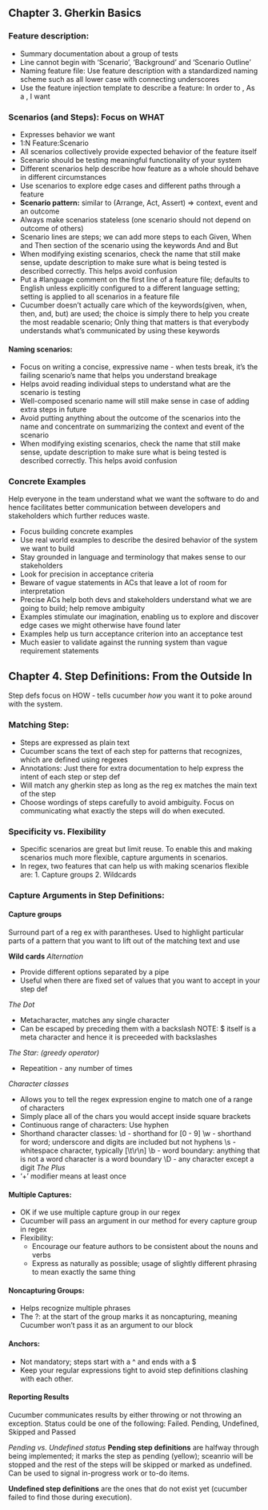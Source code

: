 




## Chapter 3. Gherkin Basics
### Feature description:
- Summary documentation about a group of tests
- Line cannot begin with ‘Scenario’, ‘Background’ and ‘Scenario Outline’
- Naming feature file: Use feature description with a standardized naming scheme such as all lower case with connecting underscores
- Use the feature injection template to describe a feature: In order to <goal>, As a <stakeholder>, I want <a feature>

### Scenarios (and Steps): Focus on WHAT
- Expresses behavior we want
- 1:N Feature:Scenario
- All scenarios collectively provide expected behavior of the feature itself
- Scenario should be testing meaningful functionality of your system
- Different scenarios help describe how feature as a whole should behave in different circumstances
- Use scenarios to explore edge cases and different paths through a feature
- **Scenario pattern:** similar to (Arrange, Act, Assert) => context, event and an outcome
- Always make scenarios stateless (one scenario should not depend on outcome of others)
- Scenario lines are steps; we can add more steps to each Given, When and Then section of the scenario using the keywords And and But
- When modifying existing scenarios, check the name that still make sense, update description to make sure what is being tested is described correctly. This helps avoid confusion
- Put a #language comment on the first line of a feature file; defaults to English unless explicitly configured to a different language setting; setting is applied to all scenarios in a feature file
- Cucumber doesn’t actually care which of the keywords(given, when, then, and, but) are used; the choice is simply there to help you create the most readable scenario; Only thing that matters is that everybody understands what’s communicated by using these keywords

#### Naming scenarios:
- Focus on writing a concise, expressive name - when tests break, it’s the failing scenario’s name that helps you understand breakage
- Helps avoid reading individual steps to understand what are the scenario is testing
- Well-composed scenario name will still make sense in case of adding extra steps in future
- Avoid putting anything about the outcome of the scenarios into the name and concentrate on summarizing the context and event of the scenario
- When modifying existing scenarios, check the name that still make sense, update description to make sure what is being tested is described correctly. This helps avoid confusion

### Concrete Examples
Help everyone in the team understand what we want the software to do and hence facilitates better communication between developers and stakeholders which further reduces waste.

- Focus building concrete examples
- Use real world examples to describe the desired behavior of the system we want to build
- Stay grounded in language and terminology that makes sense to our stakeholders
- Look for precision in acceptance criteria
- Beware of vague statements in ACs that leave a lot of room for interpretation
- Precise ACs help both devs and stakeholders understand what we are going to build; help remove ambiguity
- Examples stimulate our imagination, enabling us to explore and discover edge cases we might otherwise have found later
- Examples help us turn acceptance criterion into an acceptance test
- Much easier to validate against the running system than vague requirement statements


## Chapter 4. Step Definitions: From the Outside In
Step defs focus on HOW - tells cucumber _how_ you want it to poke around with the system.

### Matching Step:
- Steps are expressed as plain text
- Cucumber scans the text of each step for patterns that recognizes, which are defined using regexes
- Annotations: Just there for extra documentation to help express the intent of each step or step def
- Will match any gherkin step as long as the reg ex matches the main text of the step
- Choose wordings of steps carefully to avoid ambiguity. Focus on communicating what exactly the steps will do when executed.

### Specificity vs. Flexibility
- Specific scenarios are great but limit reuse. To enable this and making scenarios much more flexible, capture arguments in scenarios.
- In regex, two features that can help us with making scenarios  flexible are: 1. Capture groups 2. Wildcards

### Capture Arguments in Step Definitions:

#### Capture groups
Surround part of a reg ex with parantheses. Used to highlight particular parts of a pattern that you want to lift out of the matching text and use

**Wild cards**
_Alternation_
- Provide different options separated by a pipe
- Useful when there are fixed set of values that you want to accept in your step def

_The Dot_
- Metacharacter, matches any single character
- Can be escaped by preceding them with a backslash
NOTE: $ itself is a meta character and hence it is preceeded with backslashes

_The Star: (greedy operator)_
- Repeatition - any number of times

_Character classes_
- Allows you to tell the regex expression engine to match one of a range of characters
- Simply place all of the chars you would accept inside square brackets
- Continuous range of characters: Use hyphen
- Shorthand character classes:
        \d  - shorthand for [0 - 9]
        \w - shorthand for word; underscore and digits are included but not hyphens
        \s - whitespace character, typically [\t\r\n]
        \b - word boundary: anything that is not a word character is a word boundary
        \D - any character except a digit
 _The Plus_
 - ‘+’ modifier means at least once  

#### Multiple Captures:
- OK if we use multiple capture group in our regex
- Cucumber will pass an argument in our method for every capture group in regex
- Flexibility:
  - Encourage our feature authors to be consistent about the nouns and verbs
  - Express as naturally as possible; usage of slightly different phrasing to mean exactly the same thing
  

#### Noncapturing Groups:
- Helps recognize multiple phrases
- The ?: at the start of the group marks it as noncapturing, meaning Cucumber won’t pass it as an argument to our block

#### Anchors:
- Not mandatory; steps start with a ^ and ends with a $
- Keep your regular expressions tight to avoid step definitions clashing with each other.

#### Reporting Results
Cucumber communicates results by either throwing or not throwing an exception. Status could be one of the following:
 Failed. Pending, Undefined, Skipped and Passed

_Pending vs. Undefined status_
**Pending step definitions** are halfway through being implemented; it marks the step as pending (yellow); sceanrio will be stopped and the rest of the steps will be skipped or marked as undefined. Can be used to signal in-progress work or to-do items. 

**Undefined step definitions** are the ones that do not exist yet (cucumber failed to find those during execution).
